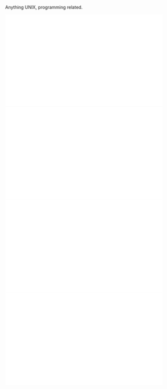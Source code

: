 Anything UNIX, programming related.

![](https://raw.githubusercontent.com/0xmarius/github-stats/master/generated/overview.svg#gh-dark-mode-only)
![](https://raw.githubusercontent.com/0xmarius/github-stats/master/generated/overview.svg#gh-light-mode-only)
![](https://raw.githubusercontent.com/0xmarius/github-stats/master/generated/languages.svg#gh-dark-mode-only)
![](https://raw.githubusercontent.com/0xmarius/github-stats/master/generated/languages.svg#gh-light-mode-only)

<!--
**0xMarius/0xMarius** is a ✨ _special_ ✨ repository because its `README.md` (this file) appears on your GitHub profile.

Here are some ideas to get you started:

- 🔭 I’m currently working on ...
- 🌱 I’m currently learning ...
- 👯 I’m looking to collaborate on ...
- 🤔 I’m looking for help with ...
- 💬 Ask me about ...
- 📫 How to reach me: ...
- 😄 Pronouns: ...
- ⚡ Fun fact: ...
-->
